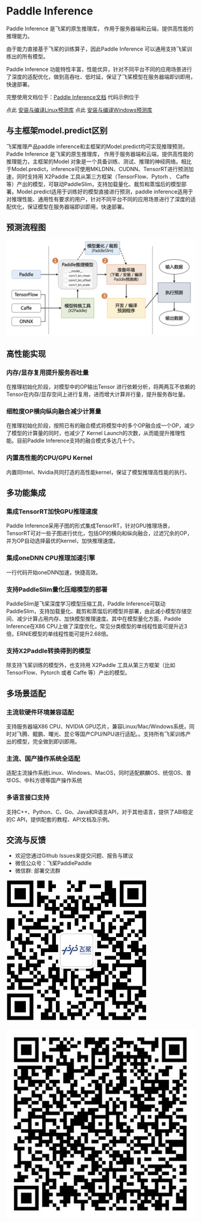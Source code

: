 # Paddle Inference

Paddle Inference 是飞桨的原生推理库， 作用于服务器端和云端，提供高性能的推理能力。 

由于能力直接基于飞桨的训练算子，因此Paddle Inference 可以通用支持飞桨训练出的所有模型。 

Paddle Inference 功能特性丰富，性能优异，针对不同平台不同的应用场景进行了深度的适配优化，做到高吞吐、低时延，保证了飞桨模型在服务器端即训即用，快速部署。 

完整使用文档位于：[Paddle Inference文档]()    代码示例位于[]()

点此 [安装与编译Linux预测库]()                点此 [安装与编译Windows预测库]()

## 与主框架model.predict区别 

飞桨推理产品paddle inference和主框架的Model.predict均可实现推理预测，Paddle Inference 是飞桨的原生推理库， 作用于服务器端和云端，提供高性能的推理能力，主框架的Model 对象是一个具备训练、测试、推理的神经网络。相比于Model.predict，inference可使用MKLDNN、CUDNN、TensorRT进行预测加速，同时支持用 X2Paddle 工具从第三方框架（TensorFlow、Pytorh 、 Caffe 等）产出的模型，可联动PaddleSlim，支持加载量化、裁剪和蒸馏后的模型部署。Model.predict适用于训练好的模型直接进行预测，paddle inference适用于对推理性能、通用性有要求的用户，针对不同平台不同的应用场景进行了深度的适配优化，保证模型在服务器端即训即用，快速部署。 

## 预测流程图 

![](./images/inference.png)

## 高性能实现 

### 内存/显存复用提升服务吞吐量 

在推理初始化阶段，对模型中的OP输出Tensor 进行依赖分析，将两两互不依赖的Tensor在内存/显存空间上进行复用，进而增大计算并行量，提升服务吞吐量。 

### 细粒度OP横向纵向融合减少计算量 

在推理初始化阶段，按照已有的融合模式将模型中的多个OP融合成一个OP，减少了模型的计算量的同时，也减少了 Kernel Launch的次数，从而能提升推理性能。目前Paddle Inference支持的融合模式多达几十个。 

### 内置高性能的CPU/GPU Kernel 

内置同Intel、Nvidia共同打造的高性能kernel，保证了模型推理高性能的执行。 

## 多功能集成 

### 集成TensorRT加快GPU推理速度 

Paddle Inference采用子图的形式集成TensorRT，针对GPU推理场景，TensorRT可对一些子图进行优化，包括OP的横向和纵向融合，过滤冗余的OP，并为OP自动选择最优的kernel，加快推理速度。 

### 集成oneDNN CPU推理加速引擎 

一行代码开始oneDNN加速，快捷高效。 

### 支持PaddleSlim量化压缩模型的部署 

PaddleSlim是飞桨深度学习模型压缩工具，Paddle Inference可联动PaddleSlim，支持加载量化、裁剪和蒸馏后的模型并部署，由此减小模型存储空间、减少计算占用内存、加快模型推理速度。其中在模型量化方面，Paddle Inference在X86 CPU上做了深度优化，常见分类模型的单线程性能可提升近3倍，ERNIE模型的单线程性能可提升2.68倍。 

### 支持X2Paddle转换得到的模型 

除支持飞桨训练的模型外，也支持用 X2Paddle 工具从第三方框架（比如 TensorFlow、Pytorch 或者 Caffe 等）产出的模型。

## 多场景适配 

### 主流软硬件环境兼容适配 

支持服务器端X86 CPU、NVIDIA GPU芯片，兼容Linux/Mac/Windows系统，同时对飞腾、鲲鹏、曙光、昆仑等国产CPU/NPU进行适配。。支持所有飞桨训练产出的模型，完全做到即训即用。 

### 主流、国产操作系统全适配 

适配主流操作系统Linux、Windows、MacOS，同时适配麒麟OS、统信OS、普华OS、中科方德等国产操作系统 

### 多语言接口支持 

支持C++、Python、C、Go、Java和R语言API，对于其他语言，提供了ABI稳定的C API，提供配套的教程、API文档及示例。

## 交流与反馈 

- 欢迎您通过Github Issues来提交问题、报告与建议 
- 微信公众号：飞桨PaddlePaddle 
- 微信群: 部署交流群 

![](./images/paddlepaddle.png)

![](./images/wechat.png)